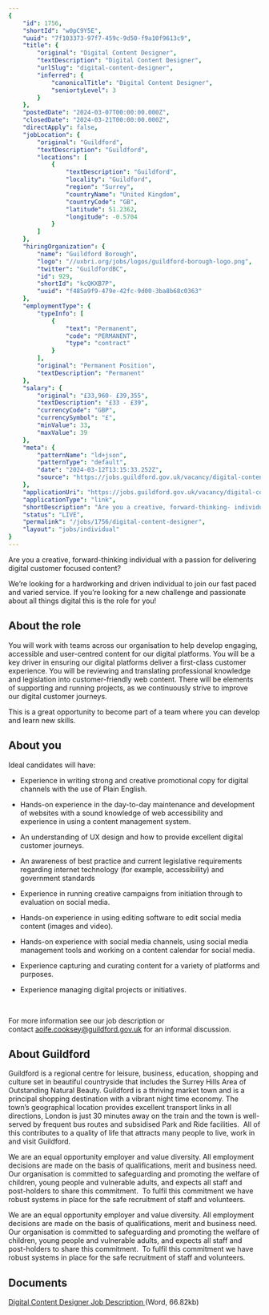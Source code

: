 ```yaml
---
{
	"id": 1756,
	"shortId": "w0pC9Y5E",
	"uuid": "7f103373-97f7-459c-9d50-f9a10f9613c9",
	"title": {
		"original": "Digital Content Designer",
		"textDescription": "Digital Content Designer",
		"urlSlug": "digital-content-designer",
		"inferred": {
			"canonicalTitle": "Digital Content Designer",
			"seniortyLevel": 3
		}
	},
	"postedDate": "2024-03-07T00:00:00.000Z",
	"closedDate": "2024-03-21T00:00:00.000Z",
	"directApply": false,
	"jobLocation": {
		"original": "Guildford",
		"textDescription": "Guildford",
		"locations": [
			{
				"textDescription": "Guildford",
				"locality": "Guildford",
				"region": "Surrey",
				"countryName": "United Kingdom",
				"countryCode": "GB",
				"latitude": 51.2362,
				"longitude": -0.5704
			}
		]
	},
	"hiringOrganization": {
		"name": "Guildford Borough",
		"logo": "//uxbri.org/jobs/logos/guildford-borough-logo.png",
		"twitter": "GuildfordBC",
		"id": 929,
		"shortId": "kcQKXB7P",
		"uuid": "f485a9f9-479e-42fc-9d00-3ba8b68c0363"
	},
	"employmentType": {
		"typeInfo": [
			{
				"text": "Permanent",
				"code": "PERMANENT",
				"type": "contract"
			}
		],
		"original": "Permanent Position",
		"textDescription": "Permanent"
	},
	"salary": {
		"original": "£33,960- £39,355",
		"textDescription": "£33 - £39",
		"currencyCode": "GBP",
		"currencySymbol": "£",
		"minValue": 33,
		"maxValue": 39
	},
	"meta": {
		"patternName": "ld+json",
		"patternType": "default",
		"date": "2024-03-12T13:15:33.252Z",
		"source": "https://jobs.guildford.gov.uk/vacancy/digital-content-designer-553212.html"
	},
	"applicationUri": "https://jobs.guildford.gov.uk/vacancy/digital-content-designer-553212.html",
	"applicationType": "link",
	"shortDescription": "Are you a creative, forward-thinking- individual with a passion for delivering digital customer focused content? We’re’ looking for a hardworking and driven individual to join our fast paced and",
	"status": "LIVE",
	"permalink": "/jobs/1756/digital-content-designer",
	"layout": "jobs/individual"
}
---
```

<p>Are you a creative, forward-thinking individual with a passion for delivering digital customer focused content?</p><p>We’re looking for a hardworking and driven individual to join our fast paced and varied service. If you’re looking for a new challenge and passionate about all things digital this is the role for you!</p><h2>About the role</h2><p>You will work with teams across our organisation to help develop engaging, accessible and user-centred content for our digital platforms. You will be a key driver in ensuring our digital platforms deliver a first-class customer experience. You will be reviewing and translating professional knowledge and legislation into customer-friendly web content. There will be elements of supporting and running projects, as we continuously strive to improve our digital customer journeys.</p><p>This is a great opportunity to become part of a team where you can develop and learn new skills.</p><h2>About you</h2><p>Ideal candidates will have:</p><ul><li><p>Experience in writing strong and creative promotional copy for digital channels with the use of Plain English.</p></li><li><p>Hands-on experience in the day-to-day maintenance and development of websites with a sound knowledge of web accessibility and experience in using a content management system.</p></li><li><p>An understanding of UX design and how to provide excellent digital customer journeys.</p></li><li><p>An awareness of best practice and current legislative requirements regarding internet technology (for example, accessibility) and government standards</p></li><li><p>Experience in running creative campaigns from initiation through to evaluation on social media.</p></li><li><p>Hands-on experience in using editing software to edit social media content (images and video).</p></li><li><p>Hands-on experience with social media channels, using social media management tools and working on a content calendar for social media.</p></li><li><p>Experience capturing and curating content for a variety of platforms and purposes.</p></li><li><p>Experience managing digital projects or initiatives.</p></li></ul><p>&nbsp;</p><p>For more information see our job description or contact&nbsp;<a target="_blank" rel="noopener noreferrer nofollow" href="mailto:aoife.cooksey@guildford.gov.uk">aoife.cooksey@guildford.gov.uk</a>&nbsp;for an informal discussion.</p><h2>About Guildford</h2><p>Guildford is a regional centre for leisure, business, education, shopping and culture set in beautiful countryside that includes the Surrey Hills Area of Outstanding Natural Beauty. Guildford is a thriving market town and is a principal shopping destination with a vibrant night time economy. The town’s geographical location provides excellent transport links in all directions, London is just 30 minutes away on the train and the town is well-served by frequent bus routes and subsidised Park and Ride facilities.&nbsp; All of this contributes to a quality of life that attracts many people to live, work in and visit Guildford.</p><p>We are an equal opportunity employer and value diversity. All employment decisions are made on the basis of qualifications, merit and business need. Our organisation is committed to safeguarding and promoting the welfare of children, young people and vulnerable adults, and expects all staff and post-holders to share this commitment.&nbsp; To fulfil this commitment we have robust systems in place for the safe recruitment of staff and volunteers.</p><p>We are an equal opportunity employer and value diversity. All employment decisions are made on the basis of qualifications, merit and business need. Our organisation is committed to safeguarding and promoting the welfare of children, young people and vulnerable adults, and expects all staff and post-holders to share this commitment.&nbsp; To fulfil this commitment we have robust systems in place for the safe recruitment of staff and volunteers.</p><h2>Documents</h2><p><a target="_blank" rel="noopener noreferrer nofollow" href="https://jobs.guildford.gov.uk/wd/plsql/wd_portal.view_blob?p_web_site_id=6535&amp;p_web_page_id=553212&amp;p_type=JOBDOC&amp;p_id=483766&amp;p_show=N">Digital Content Designer Job Description </a>(Word, 66.82kb)</p>
